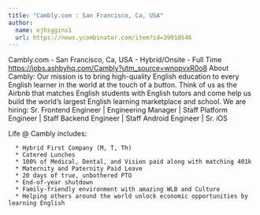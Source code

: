 ```yaml
---
title: "Cambly.com : San Francisco, Ca, USA"
author:
  name: ejhiggins1
  url: https://news.ycombinator.com/item?id=39910546
---
```

Cambly.com - San Francisco, Ca, USA - Hybrid&#x2F;Onsite - Full Time
<a href="https:&#x2F;&#x2F;jobs.ashbyhq.com&#x2F;Cambly?utm_source=wnopvxR0o8">https:&#x2F;&#x2F;jobs.ashbyhq.com&#x2F;Cambly?utm_source=wnopvxR0o8</a>
About Cambly: Our mission is to bring high-quality English education to every English learner in the world at the touch of a button. Think of us as the Airbnb that matches English students with English tutors and come help us build the world’s largest English learning marketplace and school.
We are hiring: Sr. Frontend Engineer | Engineering Manager | Staff Platform Engineer | Staff Backend Engineer | Staff Android Engineer | Sr. iOS

Life @ Cambly includes:

<pre><code>  * Hybrid First Company (M, T, Th)
  * Catered Lunches
  * 100% of Medical, Dental, and Vision paid along with matching 401k
  * Maternity and Paternity Paid Leave
  * 20 days of true, unbothered PTO
  * End-of-year shutdown
  * Family-friendly environment with amazing WLB and Culture
  * Helping others around the world unlock economic opportunities by learning English</code></pre>

